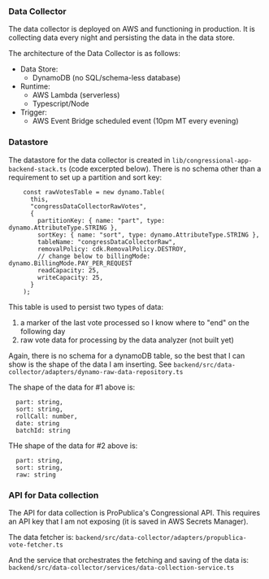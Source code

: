 ### Data Collector

The data collector is deployed on AWS and functioning in production. It is collecting data every night and persisting the data in the data store.

The architecture of the Data Collector is as follows:

- Data Store:
  - DynamoDB (no SQL/schema-less database)
- Runtime:
  - AWS Lambda (serverless)
  - Typescript/Node
- Trigger:
  - AWS Event Bridge scheduled event (10pm MT every evening)

### Datastore

The datastore for the data collector is created in `lib/congressional-app-backend-stack.ts` (code excerpted below). There is no schema other than a requirement to set up a partition and sort key:

```
    const rawVotesTable = new dynamo.Table(
      this,
      "congressDataCollectorRawVotes",
      {
        partitionKey: { name: "part", type: dynamo.AttributeType.STRING },
        sortKey: { name: "sort", type: dynamo.AttributeType.STRING },
        tableName: "congressDataCollectorRaw",
        removalPolicy: cdk.RemovalPolicy.DESTROY,
        // change below to billingMode: dynamo.BillingMode.PAY_PER_REQUEST
        readCapacity: 25,
        writeCapacity: 25,
      }
    );
```

This table is used to persist two types of data:

1. a marker of the last vote processed so I know where to "end" on the following day
2. raw vote data for processing by the data analyzer (not built yet)

Again, there is no schema for a dynamoDB table, so the best that I can show is the shape of the data I am inserting. See `backend/src/data-collector/adapters/dynamo-raw-data-repository.ts`

The shape of the data for #1 above is:

```
  part: string,
  sort: string,
  rollCall: number,
  date: string
  batchId: string
```

THe shape of the data for #2 above is:

```
  part: string,
  sort: string,
  raw: string
```

### API for Data collection

The API for data collection is ProPublica's Congressional API. This requires an API key that I am not exposing (it is saved in AWS Secrets Manager).

The data fetcher is: `backend/src/data-collector/adapters/propublica-vote-fetcher.ts`

And the service that orchestrates the fetching and saving of the data is: `backend/src/data-collector/services/data-collection-service.ts`
